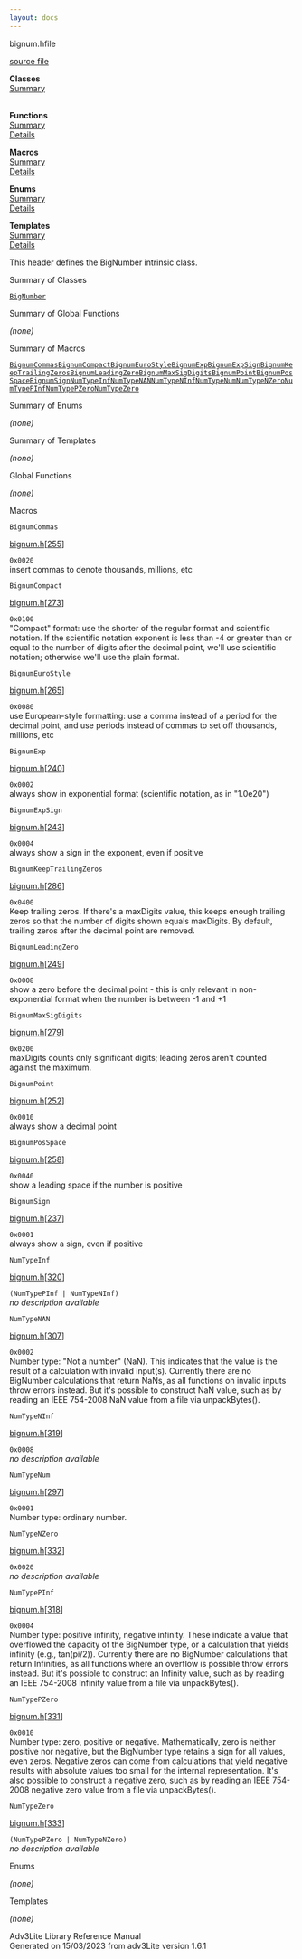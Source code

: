 ```yaml
---
layout: docs
---
```

<span class="title">bignum.h</span><span class="type">file</span>

[source file](../source/bignum.h.html)

**Classes**  
[Summary](#_ClassSummary_)  
 

**Functions**  
[Summary](#_FunctionSummary_)  
[Details](#_Functions_)

**Macros**  
[Summary](#_MacroSummary_)  
[Details](#_Macros_)

**Enums**  
[Summary](#_EnumSummary_)  
[Details](#_Enums_)

**Templates**  
[Summary](#_TemplateSummary_)  
[Details](#_Templates_)

<div class="fdesc">

This header defines the BigNumber intrinsic class.

</div>

<span id="_ClassSummary_"></span>

<div class="mjhd">

<span class="hdln">Summary of Classes</span>  

</div>

[`BigNumber`](../object/BigNumber.html)
<span id="FunctionSummary_"></span>

<div class="mjhd">

<span class="hdln">Summary of Global Functions</span>  

</div>

*(none)* <span id="_MacroSummary_"></span>

<div class="mjhd">

<span class="hdln">Summary of Macros</span>  

</div>

[`BignumCommas`](#BignumCommas)[`BignumCompact`](#BignumCompact)[`BignumEuroStyle`](#BignumEuroStyle)[`BignumExp`](#BignumExp)[`BignumExpSign`](#BignumExpSign)[`BignumKeepTrailingZeros`](#BignumKeepTrailingZeros)[`BignumLeadingZero`](#BignumLeadingZero)[`BignumMaxSigDigits`](#BignumMaxSigDigits)[`BignumPoint`](#BignumPoint)[`BignumPosSpace`](#BignumPosSpace)[`BignumSign`](#BignumSign)[`NumTypeInf`](#NumTypeInf)[`NumTypeNAN`](#NumTypeNAN)[`NumTypeNInf`](#NumTypeNInf)[`NumTypeNum`](#NumTypeNum)[`NumTypeNZero`](#NumTypeNZero)[`NumTypePInf`](#NumTypePInf)[`NumTypePZero`](#NumTypePZero)[`NumTypeZero`](#NumTypeZero)

<span id="_EnumSummary_"></span>

<div class="mjhd">

<span class="hdln">Summary of Enums</span>  

</div>

*(none)* <span id="_TemplateSummary_"></span>

<div class="mjhd">

<span class="hdln">Summary of Templates</span>  

</div>

*(none)* <span id="_Functions_"></span>

<div class="mjhd">

<span class="hdln">Global Functions</span>  

</div>

*(none)* <span id="_Macros_"></span>

<div class="mjhd">

<span class="hdln">Macros</span>  

</div>

<span id="BignumCommas"></span>

`BignumCommas`

[bignum.h](../file/bignum.h.html)\[[255](../source/bignum.h.html#255)\]

<div class="desc">

`0x0020`  
insert commas to denote thousands, millions, etc

</div>

<span id="BignumCompact"></span>

`BignumCompact`

[bignum.h](../file/bignum.h.html)\[[273](../source/bignum.h.html#273)\]

<div class="desc">

`0x0100`  
"Compact" format: use the shorter of the regular format and scientific
notation. If the scientific notation exponent is less than -4 or greater
than or equal to the number of digits after the decimal point, we'll use
scientific notation; otherwise we'll use the plain format.

</div>

<span id="BignumEuroStyle"></span>

`BignumEuroStyle`

[bignum.h](../file/bignum.h.html)\[[265](../source/bignum.h.html#265)\]

<div class="desc">

`0x0080`  
use European-style formatting: use a comma instead of a period for the
decimal point, and use periods instead of commas to set off thousands,
millions, etc

</div>

<span id="BignumExp"></span>

`BignumExp`

[bignum.h](../file/bignum.h.html)\[[240](../source/bignum.h.html#240)\]

<div class="desc">

`0x0002`  
always show in exponential format (scientific notation, as in "1.0e20")

</div>

<span id="BignumExpSign"></span>

`BignumExpSign`

[bignum.h](../file/bignum.h.html)\[[243](../source/bignum.h.html#243)\]

<div class="desc">

`0x0004`  
always show a sign in the exponent, even if positive

</div>

<span id="BignumKeepTrailingZeros"></span>

`BignumKeepTrailingZeros`

[bignum.h](../file/bignum.h.html)\[[286](../source/bignum.h.html#286)\]

<div class="desc">

`0x0400`  
Keep trailing zeros. If there's a maxDigits value, this keeps enough
trailing zeros so that the number of digits shown equals maxDigits. By
default, trailing zeros after the decimal point are removed.

</div>

<span id="BignumLeadingZero"></span>

`BignumLeadingZero`

[bignum.h](../file/bignum.h.html)\[[249](../source/bignum.h.html#249)\]

<div class="desc">

`0x0008`  
show a zero before the decimal point - this is only relevant in
non-exponential format when the number is between -1 and +1

</div>

<span id="BignumMaxSigDigits"></span>

`BignumMaxSigDigits`

[bignum.h](../file/bignum.h.html)\[[279](../source/bignum.h.html#279)\]

<div class="desc">

`0x0200`  
maxDigits counts only significant digits; leading zeros aren't counted
against the maximum.

</div>

<span id="BignumPoint"></span>

`BignumPoint`

[bignum.h](../file/bignum.h.html)\[[252](../source/bignum.h.html#252)\]

<div class="desc">

`0x0010`  
always show a decimal point

</div>

<span id="BignumPosSpace"></span>

`BignumPosSpace`

[bignum.h](../file/bignum.h.html)\[[258](../source/bignum.h.html#258)\]

<div class="desc">

`0x0040`  
show a leading space if the number is positive

</div>

<span id="BignumSign"></span>

`BignumSign`

[bignum.h](../file/bignum.h.html)\[[237](../source/bignum.h.html#237)\]

<div class="desc">

`0x0001`  
always show a sign, even if positive

</div>

<span id="NumTypeInf"></span>

`NumTypeInf`

[bignum.h](../file/bignum.h.html)\[[320](../source/bignum.h.html#320)\]

<div class="desc">

`(NumTypePInf | NumTypeNInf)`  
*no description available*

</div>

<span id="NumTypeNAN"></span>

`NumTypeNAN`

[bignum.h](../file/bignum.h.html)\[[307](../source/bignum.h.html#307)\]

<div class="desc">

`0x0002`  
Number type: "Not a number" (NaN). This indicates that the value is the
result of a calculation with invalid input(s). Currently there are no
BigNumber calculations that return NaNs, as all functions on invalid
inputs throw errors instead. But it's possible to construct NaN value,
such as by reading an IEEE 754-2008 NaN value from a file via
unpackBytes().

</div>

<span id="NumTypeNInf"></span>

`NumTypeNInf`

[bignum.h](../file/bignum.h.html)\[[319](../source/bignum.h.html#319)\]

<div class="desc">

`0x0008`  
*no description available*

</div>

<span id="NumTypeNum"></span>

`NumTypeNum`

[bignum.h](../file/bignum.h.html)\[[297](../source/bignum.h.html#297)\]

<div class="desc">

`0x0001`  
Number type: ordinary number.

</div>

<span id="NumTypeNZero"></span>

`NumTypeNZero`

[bignum.h](../file/bignum.h.html)\[[332](../source/bignum.h.html#332)\]

<div class="desc">

`0x0020`  
*no description available*

</div>

<span id="NumTypePInf"></span>

`NumTypePInf`

[bignum.h](../file/bignum.h.html)\[[318](../source/bignum.h.html#318)\]

<div class="desc">

`0x0004`  
Number type: positive infinity, negative infinity. These indicate a
value that overflowed the capacity of the BigNumber type, or a
calculation that yields infinity (e.g., tan(pi/2)). Currently there are
no BigNumber calculations that return Infinities, as all functions where
an overflow is possible throw errors instead. But it's possible to
construct an Infinity value, such as by reading an IEEE 754-2008
Infinity value from a file via unpackBytes().

</div>

<span id="NumTypePZero"></span>

`NumTypePZero`

[bignum.h](../file/bignum.h.html)\[[331](../source/bignum.h.html#331)\]

<div class="desc">

`0x0010`  
Number type: zero, positive or negative. Mathematically, zero is neither
positive nor negative, but the BigNumber type retains a sign for all
values, even zeros. Negative zeros can come from calculations that yield
negative results with absolute values too small for the internal
representation. It's also possible to construct a negative zero, such as
by reading an IEEE 754-2008 negative zero value from a file via
unpackBytes().

</div>

<span id="NumTypeZero"></span>

`NumTypeZero`

[bignum.h](../file/bignum.h.html)\[[333](../source/bignum.h.html#333)\]

<div class="desc">

`(NumTypePZero | NumTypeNZero)`  
*no description available*

</div>

<span id="_Enums_"></span>

<div class="mjhd">

<span class="hdln">Enums</span>  

</div>

*(none)* <span id="_Templates_"></span>

<div class="mjhd">

<span class="hdln">Templates</span>  

</div>

*(none)*

<div class="ftr">

Adv3Lite Library Reference Manual  
Generated on 15/03/2023 from adv3Lite version 1.6.1

</div>
